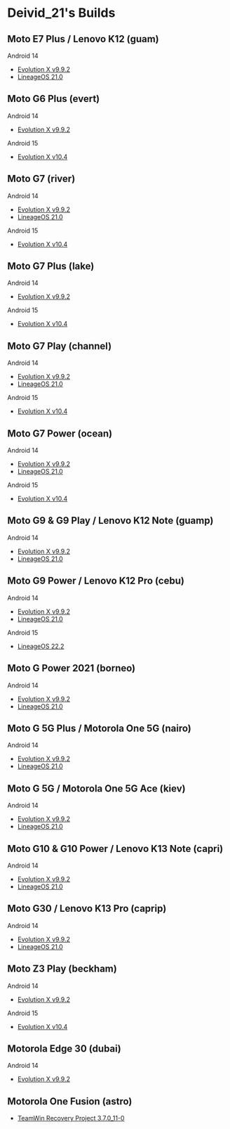 # Deivid_21's Builds

## Moto E7 Plus / Lenovo K12 (guam)

 Android 14
- [Evolution X v9.9.2](https://github.com/Deivid21/RELEASES/releases/tag/EvolutionX-14.0-20250316-guam-v9.9.2-Unofficial)
- [LineageOS 21.0](https://github.com/Deivid21/RELEASES/releases/tag/lineage-21.0-20250220-UNOFFICIAL-guam)


## Moto G6 Plus (evert)

 Android 14
- [Evolution X v9.9.2](https://github.com/Deivid21/RELEASES/releases/tag/EvolutionX-14.0-20250325-evert-v9.9.2-Unofficial)

 Android 15
 - [Evolution X v10.4](https://github.com/Deivid21/RELEASES/releases/tag/EvolutionX-15.0-20250330-evert-10.4-Unofficial)


## Moto G7 (river)

 Android 14
- [Evolution X v9.9.2](https://github.com/Deivid21/RELEASES/releases/tag/EvolutionX-14.0-20250317-river-v9.9.2-Unofficial)
- [LineageOS 21.0](https://github.com/Deivid21/RELEASES/releases/tag/lineage-21.0-20250309-UNOFFICIAL-river)

 Android 15
 - [Evolution X v10.4](https://github.com/Deivid21/RELEASES/releases/tag/EvolutionX-15.0-20250329-river-10.4-Unofficial)


## Moto G7 Plus (lake)

 Android 14
- [Evolution X v9.9.2](https://github.com/Deivid21/RELEASES/releases/tag/EvolutionX-14.0-20250325-lake-v9.9.2-Unofficial)

 Android 15
- [Evolution X v10.4](https://github.com/Deivid21/RELEASES/releases/tag/EvolutionX-15.0-20250330-lake-10.4-Unofficial)


## Moto G7 Play (channel)

 Android 14
- [Evolution X v9.9.2](https://github.com/Deivid21/RELEASES/releases/tag/EvolutionX-14.0-20250317-channel-v9.9.2-Unofficial)
- [LineageOS 21.0](https://github.com/Deivid21/RELEASES/releases/tag/lineage-21.0-20250309-UNOFFICIAL-channel)

 Android 15
 - [Evolution X v10.4](https://github.com/Deivid21/RELEASES/releases/tag/EvolutionX-15.0-20250330-channel-10.4-Unofficial)

## Moto G7 Power (ocean)

 Android 14
- [Evolution X v9.9.2](https://github.com/Deivid21/RELEASES/releases/tag/EvolutionX-14.0-20250317-ocean-v9.9.2-Unofficial)
- [LineageOS 21.0](https://github.com/Deivid21/RELEASES/releases/tag/lineage-21.0-20250309-UNOFFICIAL-ocean)

 Android 15
- [Evolution X v10.4](https://github.com/Deivid21/RELEASES/releases/tag/EvolutionX-15.0-20250329-ocean-10.4-Unofficial)


## Moto G9 & G9 Play / Lenovo K12 Note (guamp)

 Android 14
- [Evolution X v9.9.2](https://github.com/Deivid21/RELEASES/releases/tag/EvolutionX-14.0-20250316-guamp-v9.9.2-Unofficial)
- [LineageOS 21.0](https://github.com/Deivid21/RELEASES/releases/tag/lineage-21.0-20250220-UNOFFICIAL-guamp)


## Moto G9 Power / Lenovo K12 Pro (cebu)

 Android 14
- [Evolution X v9.9.2](https://github.com/Deivid21/RELEASES/releases/tag/EvolutionX-14.0-20250316-cebu-v9.9.2-Unofficial)
- [LineageOS 21.0](https://github.com/Deivid21/RELEASES/releases/tag/lineage-21.0-20250220-UNOFFICIAL-cebu)

 Android 15
- [LineageOS 22.2](https://wiki.lineageos.org/devices/cebu/)


## Moto G Power 2021 (borneo)

 Android 14
- [Evolution X v9.9.2](https://github.com/Deivid21/RELEASES/releases/tag/EvolutionX-14.0-20250317-borneo-v9.9.2-Unofficial)
- [LineageOS 21.0](https://github.com/Deivid21/RELEASES/releases/tag/lineage-21.0-20250220-UNOFFICIAL-borneo)


## Moto G 5G Plus / Motorola One 5G (nairo)

 Android 14
- [Evolution X v9.9.2](https://github.com/Deivid21/RELEASES/releases/tag/EvolutionX-14.0-20250323-nairo-v9.9.2-Unofficial)
- [LineageOS 21.0](https://github.com/Deivid21/RELEASES/releases/tag/lineage-21.0-20250310-UNOFFICIAL-nairo)


## Moto G 5G / Motorola One 5G Ace (kiev)

 Android 14
- [Evolution X v9.9.2](https://github.com/Deivid21/RELEASES/releases/tag/EvolutionX-14.0-20250322-kiev-v9.9.2-Unofficial)
- [LineageOS 21.0](https://github.com/Deivid21/RELEASES/releases/tag/lineage-21.0-20250221-UNOFFICIAL-kiev)


## Moto G10 & G10 Power / Lenovo K13 Note (capri)

 Android 14
 - [Evolution X v9.9.2](https://github.com/Deivid21/RELEASES/releases/tag/EvolutionX-14.0-20250316-capri-v9.9.2-Unofficial)
- [LineageOS 21.0](https://github.com/Deivid21/RELEASES/releases/tag/lineage-21.0-20250308-UNOFFICIAL-capri)


## Moto G30 / Lenovo K13 Pro (caprip)

 Android 14
- [Evolution X v9.9.2](https://github.com/Deivid21/RELEASES/releases/tag/EvolutionX-14.0-20250316-caprip-v9.9.2-Unofficial)
- [LineageOS 21.0](https://github.com/Deivid21/RELEASES/releases/tag/lineage-21.0-20250220-UNOFFICIAL-caprip)


## Moto Z3 Play (beckham)

 Android 14
- [Evolution X v9.9.2](https://github.com/Deivid21/RELEASES/releases/tag/EvolutionX-14.0-20250325-beckham-v9.9.2-Unofficial)

 Android 15
- [Evolution X v10.4](https://github.com/Deivid21/RELEASES/releases/tag/EvolutionX-15.0-20250330-beckham-10.4-Unofficial)


## Motorola Edge 30 (dubai)

 Android 14
- [Evolution X v9.9.2](https://github.com/Deivid21/RELEASES/releases/tag/EvolutionX-14.0-20250323-dubai-v9.9.2-Unofficial)


## Motorola One Fusion (astro)

- [TeamWin Recovery Project 3.7.0_11-0](https://github.com/Deivid21/RELEASES/releases/tag/twrp-3.7.0_11-0-astro)
